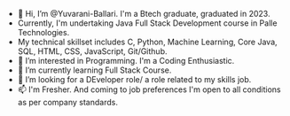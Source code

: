 - 👋 Hi, I’m @Yuvarani-Ballari. I'm a Btech graduate, graduated in 2023.
- Currently, I'm undertaking Java Full Stack Development course in Palle Technologies.
- My technical skillset includes C, Python, Machine Learning, Core Java, SQL, HTML, CSS, JavaScript, Git/Github.
- 👀 I’m interested in Programming. I'm a Coding Enthusiastic.
- 🌱 I’m currently learning Full Stack Course.
- 💞️ I’m looking for a DEveloper role/ a role related to my skills job.
- 📫 I'm  Fresher. And coming to job preferences I'm open to all conditions as per company standards.

<!---
Yuvarani-Ballari/Yuvarani-Ballari is a ✨ special ✨ repository because its `README.md` (this file) appears on your GitHub profile.
You can click the Preview link to take a look at your changes.
--->
